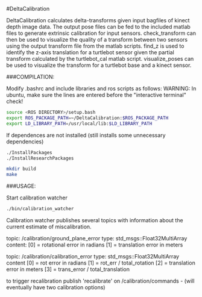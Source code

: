 #DeltaCalibration

DeltaCalibration calculates delta-transforms given input bagfiles of kinect depth image data. The output pose files can be fed to the included matlab files to generate extrinsic calibration for input sensors. check_transform can then be used to visualize the quality of a transform between two sensors using the output transform file from the matlab scripts. find_z is used to identify the z-axis translation for a turtlebot sensor given the partial transform calculated by the turtlebot_cal matlab script. visualize_poses can be used to visualize the transform for a turtlebot base and a kinect sensor. 

###COMPILATION:

Modify .bashrc and include libraries and ros scripts as follows: WARNING: In ubuntu, make sure the lines are entered before the "interactive terminal" check!

```bash
source <ROS DIRECTORY>/setup.bash
export ROS_PACKAGE_PATH=~/DeltaCalibration:$ROS_PACKAGE_PATH
export LD_LIBRARY_PATH=/usr/local/lib:$LD_LIBRARY_PATH
```

If dependences are not installed (still installs some unnecessary dependencies)

```bash
./InstallPackages
./InstallResearchPackages

mkdir build
make
```
###USAGE:

Start calibration watcher

```bash
./bin/calibration_watcher
```

Calibration watcher publishes several topics with information about the current estimate of miscalibration. 

topic: /calibration/ground_plane_error type: std_msgs::Float32MultiArray content: [0] = rotational error in radians [1] = translation error in meters

topic: /calibration/calibration_error type: std_msgs::Float32MultiArray content [0] = rot error in radians [1] = rot_err / total_rotation [2] = translation error in meters [3] = trans_error / total_translation

to trigger recalibration
publish 'recalibrate' on /calibration/commands - (will eventually have two calibration options)
